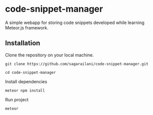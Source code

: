 # code-snippet-manager
A simple webapp for storing code snippets developed while learning Meteor.js framework.

## Installation

Clone the repository on your local machine.
```
git clone https://github.com/sagarailani/code-snippet-manager.git
```

```
cd code-snippet-manager
```

Install dependencies
```
meteor npm install
```

Run project
```
meteor
```
